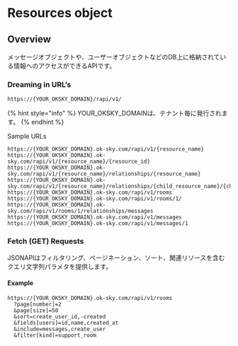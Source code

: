 # Resources object

## Overview

メッセージオブジェクトや、ユーザーオブジェクトなどのDB上に格納されている情報へのアクセスができるAPIです。

### Dreaming in URL’s

```text
https://{YOUR_OKSKY_DOMAIN}/rapi/v1/
```

{% hint style="info" %}
YOUR\_OKSKY\_DOMAINは、テナント毎に発行されます。
{% endhint %}

Sample URLs

```text
https://{YOUR_OKSKY_DOMAIN}.ok-sky.com/rapi/v1/{resource_name}
https://{YOUR_OKSKY_DOMAIN}.ok-sky.com/rapi/v1/{resource_name}/{resource_id}
https://{YOUR_OKSKY_DOMAIN}.ok-sky.com/rapi/v1/{resource_name}/relationships/{resource_name}
https://{YOUR_OKSKY_DOMAIN}.ok-sky.com/rapi/v1/{resource_name}/relationships/{child_resource_name}/{child_resource_id}
https://{YOUR_OKSKY_DOMAIN}.ok-sky.com/rapi/v1/rooms
https://{YOUR_OKSKY_DOMAIN}.ok-sky.com/rapi/v1/rooms/1/
https://{YOUR_OKSKY_DOMAIN}.ok-sky.com/rapi/v1/rooms/1/relationships/messages
https://{YOUR_OKSKY_DOMAIN}.ok-sky.com/rapi/v1/messages
https://{YOUR_OKSKY_DOMAIN}.ok-sky.com/rapi/v1/messages/1
```

### Fetch (GET) Requests

JSONAPIはフィルタリング、ページネーション、ソート、関連リソースを含むクエリ文字列パラメタを提供します。

#### Example

```
https://{YOUR_OKSKY_DOMAIN}.ok-sky.com/rapi/v1/rooms
  ?page[number]=2
  &page[size]=50
  &sort=create_user_id,-created
  &fields[users]=id,name,created_at
  &include=messages,create_user
  &filter[kind]=support_room
```

